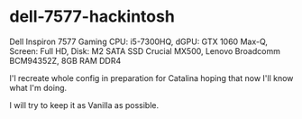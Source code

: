 # dell-7577-hackintosh

Dell Inspiron 7577 Gaming
CPU: i5-7300HQ, dGPU: GTX 1060 Max-Q, Screen: Full HD, Disk: M2 SATA SSD Crucial MX500, Lenovo Broadcomm BCM94352Z, 8GB RAM DDR4

I'l recreate whole config in preparation for Catalina hoping that now I'll know what I'm doing.

I will try to keep it as Vanilla as possible.
